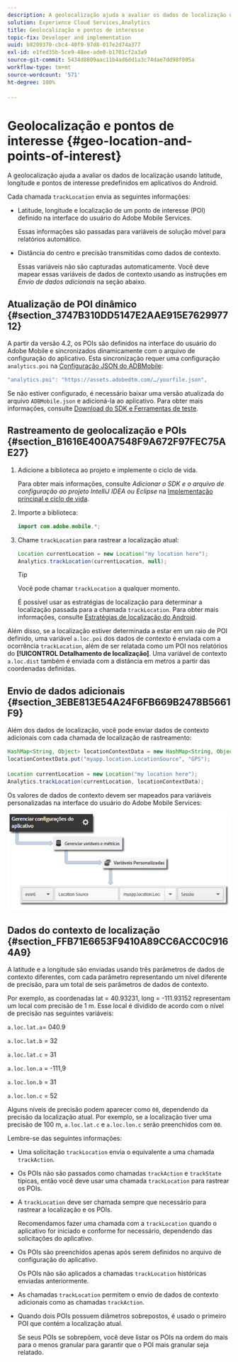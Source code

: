 ```yaml
---
description: A geolocalização ajuda a avaliar os dados de localização usando latitude, longitude e pontos de interesse predefinidos em aplicativos do Android.
solution: Experience Cloud Services,Analytics
title: Geolocalização e pontos de interesse
topic-fix: Developer and implementation
uuid: b8209370-cbc4-40f9-97d8-017e2d74a377
exl-id: e1fed35b-5ce9-48ee-ade0-b1701cf2a3a9
source-git-commit: 5434d8809aac11b4ad6dd1a3c74dae7dd98f095a
workflow-type: tm+mt
source-wordcount: '571'
ht-degree: 100%

---
```


# Geolocalização e pontos de interesse {#geo-location-and-points-of-interest}

A geolocalização ajuda a avaliar os dados de localização usando latitude, longitude e pontos de interesse predefinidos em aplicativos do Android.

Cada chamada `trackLocation` envia as seguintes informações:

* Latitude, longitude e localização de um ponto de interesse (POI) definido na interface do usuário do Adobe Mobile Services.

   Essas informações são passadas para variáveis de solução móvel para relatórios automático.

* Distância do centro e precisão transmitidas como dados de contexto.

   Essas variáveis não são capturadas automaticamente. Você deve mapear essas variáveis de dados de contexto usando as instruções em *Envio de dados adicionais* na seção abaixo.

## Atualização de POI dinâmico {#section_3747B310DD5147E2AAE915E762997712}

A partir da versão 4.2, os POIs são definidos na interface do usuário do Adobe Mobile e sincronizados dinamicamente com o arquivo de configuração do aplicativo. Esta sincronização requer uma configuração `analytics.poi` na [Configuração JSON do ADBMobile](/help/android/configuration/json-config/json-config.md):

```js
"analytics.poi": "https://assets.adobedtm.com/…/yourfile.json",
```

Se não estiver configurado, é necessário baixar uma versão atualizada do arquivo `ADBMobile.json` e adicioná-la ao aplicativo. Para obter mais informações, consulte [Download do SDK e Ferramentas de teste](/help/android/getting-started/requirements.md).

## Rastreamento de geolocalização e POIs {#section_B1616E400A7548F9A672F97FEC75AE27}

1. Adicione a biblioteca ao projeto e implemente o ciclo de vida.

   Para obter mais informações, consulte *Adicionar o SDK e o arquivo de configuração ao projeto IntelliJ IDEA ou Eclipse* na [Implementação principal e ciclo de vida](/help/android/getting-started/dev-qs.md).

1. Importe a biblioteca:

   ```java
   import com.adobe.mobile.*;
   ```

1. Chame `trackLocation` para rastrear a localização atual:

   ```java
   Location currentLocation = new Location("my location here"); 
   Analytics.trackLocation(currentLocation, null);
   ```

   >[!TIP]
   >
   >Você pode chamar `trackLocation` a qualquer momento.

   É possível usar as estratégias de localização para determinar a localização passada para a chamada `trackLocation`. Para obter mais informações, consulte [Estratégias de localização do Android](https://developer.android.com/guide/topics/location/strategies.html).

Além disso, se a localização estiver determinada a estar em um raio de POI definido, uma variável `a.loc.poi` dos dados de contexto é enviada com a ocorrência `trackLocation`, além de ser relatada como um POI nos relatórios do **[!UICONTROL Detalhamento de localização]**. Uma variável de contexto `a.loc.dist` também é enviada com a distância em metros a partir das coordenadas definidas.

## Envio de dados adicionais {#section_3EBE813E54A24F6FB669B2478B5661F9}

Além dos dados de localização, você pode enviar dados de contexto adicionais com cada chamada de localização de rastreamento:

```java
HashMap<String, Object> locationContextData = new HashMap<String, Object>(); 
locationContextData.put("myapp.location.LocationSource", "GPS"); 
 
Location currentLocation = new Location("my location here"); 
Analytics.trackLocation(currentLocation, locationContextData);
```

Os valores de dados de contexto devem ser mapeados para variáveis personalizadas na interface do usuário do Adobe Mobile Services:

![](assets/map-location-context-data.png)

## Dados do contexto de localização {#section_FFB71E6653F9410A89CC6ACC0C9164A9}

A latitude e a longitude são enviadas usando três parâmetros de dados de contexto diferentes, com cada parâmetro representando um nível diferente de precisão, para um total de seis parâmetros de dados de contexto.

Por exemplo, as coordenadas lat = 40.93231, long = -111.93152 representam um local com precisão de 1 m. Esse local é dividido de acordo com o nível de precisão nas seguintes variáveis:

`a.loc.lat.a`= 040.9

`a.loc.lat.b` = 32

`a.loc.lat.c` = 31

`a.loc.lon.a` = -111,9

`a.loc.lon.b` = 31

`a.loc.lon.c` = 52

Alguns níveis de precisão podem aparecer como `00`, dependendo da precisão da localização atual. Por exemplo, se a localização tiver uma precisão de 100 m, `a.loc.lat.c` e `a.loc.lon.c` serão preenchidos com `00`.

Lembre-se das seguintes informações:

* Uma solicitação `trackLocation` envia o equivalente a uma chamada `trackAction`.

* Os POIs não são passados como chamadas `trackAction` e `trackState` típicas, então você deve usar uma chamada `trackLocation` para rastrear os POIs.

* A `trackLocation` deve ser chamada sempre que necessário para rastrear a localização e os POIs.

   Recomendamos fazer uma chamada com a `trackLocation` quando o aplicativo for iniciado e conforme for necessário, dependendo das solicitações do aplicativo.

* Os POIs são preenchidos apenas após serem definidos no arquivo de configuração do aplicativo.

   Os POIs não são aplicados a chamadas `trackLocation` históricas enviadas anteriormente.
* As chamadas `trackLocation` permitem o envio de dados de contexto adicionais como as chamadas `trackAction`.

* Quando dois POIs possuem diâmetros sobrepostos, é usado o primeiro POI que contém a localização atual.

   Se seus POIs se sobrepõem, você deve listar os POIs na ordem do mais para o menos granular para garantir que o POI mais granular seja relatado.

